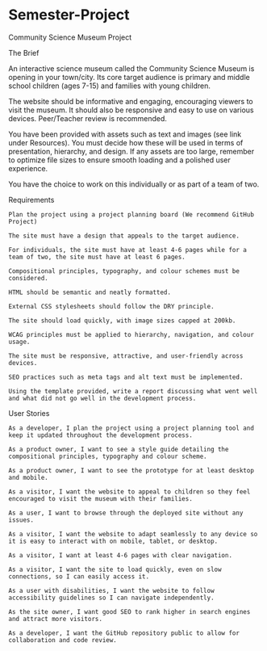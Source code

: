 # Semester-Project
Community Science Museum Project



The Brief 

An interactive science museum called the Community Science Museum is opening in your town/city. Its core target audience is primary and middle school children (ages 7-15) and families with young children. 

The website should be informative and engaging, encouraging viewers to visit the museum. It should also be responsive and easy to use on various devices. Peer/Teacher review is recommended. 

You have been provided with assets such as text and images (see link under Resources). You must decide how these will be used in terms of presentation, hierarchy, and design. If any assets are too large, remember to optimize file sizes to ensure smooth loading and a polished user experience. 

You have the choice to work on this individually or as part of a team of two. 

 

 
Requirements 

    Plan the project using a project planning board (We recommend GitHub Project) 

    The site must have a design that appeals to the target audience. 

    For individuals, the site must have at least 4-6 pages while for a team of two, the site must have at least 6 pages. 

    Compositional principles, typography, and colour schemes must be considered. 

    HTML should be semantic and neatly formatted. 

    External CSS stylesheets should follow the DRY principle. 

    The site should load quickly, with image sizes capped at 200kb. 

    WCAG principles must be applied to hierarchy, navigation, and colour usage. 

    The site must be responsive, attractive, and user-friendly across devices. 

    SEO practices such as meta tags and alt text must be implemented. 

    Using the template provided, write a report discussing what went well and what did not go well in the development process. 

 
User Stories 

    As a developer, I plan the project using a project planning tool and keep it updated throughout the development process. 

    As a product owner, I want to see a style guide detailing the compositional principles, typography and colour scheme. 

    As a product owner, I want to see the prototype for at least desktop and mobile. 

    As a visitor, I want the website to appeal to children so they feel encouraged to visit the museum with their families. 

    As a user, I want to browse through the deployed site without any issues. 

    As a visitor, I want the website to adapt seamlessly to any device so it is easy to interact with on mobile, tablet, or desktop. 

    As a visitor, I want at least 4-6 pages with clear navigation. 

    As a visitor, I want the site to load quickly, even on slow connections, so I can easily access it. 

    As a user with disabilities, I want the website to follow accessibility guidelines so I can navigate independently. 

    As the site owner, I want good SEO to rank higher in search engines and attract more visitors. 

    As a developer, I want the GitHub repository public to allow for collaboration and code review. 

